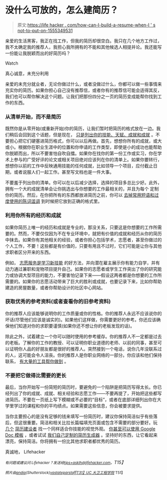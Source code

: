 # 没什么可放的，怎么建简历？

> 原文:[https://life hacker . com/how-can-I-build-a-resume-when-I ' s not-to-put-on-1555349531](https://lifehacker.com/how-can-i-build-a-resume-when-i-have-nothing-to-put-on-1555349531)

亲爱的生活黑客，我正在找工作，但我的简历却很空白。我只在几个地方工作过，我不太确定我的推荐人，我担心我所拥有的不能和其他候选人相提并论。我还能写一份能让我脱颖而出的好简历吗？

Watch

真心诚意，未充分利用

亲爱的未充分就业者，无论你做过什么，或者没做过什么，你都可以做一些事情来充实你的简历。如果你担心自己没有推荐信，或者你有的推荐信可能会适得其反，我们也可以帮你解决这个问题。让我们把那份四分之一页的简历变成能帮你找到工作的东西。

### 从清单开始，而不是简历

既然你是从零开始(或重新开始)你的简历，让我们暂时把简历的格式放在一边。我们稍后会回到这个话题，但是现在， [只是列出你的技能、天赋、成就和成就](https://lifehacker.com/build-a-killer-resume-start-to-finish-320521) 。不要担心把它们硬塞进简历格式，你可以以后再做。首先，想想你所有的成就，或大或小。根据你在职业生涯中的位置和你申请的工作类型，即使是小的成功也能帮助你脱颖而出，所以不要害怕自吹自擂。如果你在找你的第一份工作或实习，你在学术上参与的广受好评的论文或相关项目绝对应该列在你的清单上。如果你要转行，想想你以前的工作中反映通用技能的任何成就，比如领导一个项目，应付截止日期，或者说服人们一起工作。甚至写文档也是一件大事。

不要羞于列出你的清单。你可以在以后减少选择，选择的项目多总比少好。此外，拥有一个大的成就清单会让你挑选出与你想要的工作最相关的，并且为每个 定制你的简历。然后，在你把所有的东西都放进简历之前，你可以 [去掉常用短语和过度使用的陈词滥调](https://lifehacker.com/avoid-these-overused-phrases-to-make-your-resume-stand-5713331) 到时候把它放到正确的格式里。

### 利用你所有的经历和成就

如果你简历上唯一的经历和成就是专业的，那没关系，只要这是你想要的工作所需要的。然而，不要仅仅因为不在专业环境中，就把有价值的成就和经历从你的简历中抹去。如果你有其他相关的经验，或者你担心包括学术，志愿者，甚至你做过的个人工作，不要！这些都是有价值的，只要有用且不过时，它们可能是让你与其他求职者区分开来的东西。

例如， [志愿服务是学习新技能](https://lifehacker.com/learn-the-skills-employers-want-by-volunteering-5940202) 的好方法，并向潜在雇主展示你有能力自学，并有动力通过兼职和宠物项目提升自己。如果你的志愿者或学生工作突出了你的研究能力或协调大型项目的能力，不要害怕记录下来——假设这两者都是你想要的工作所需要的。如果你的志愿活动带来了巨大的胜利或成就，也要记录下来，比如你帮助建造的房屋数量，或者你帮助设计的社区中心网站。

### 获取优秀的参考资料(或者查看你的旧参考资料)

你的推荐人应该能够说明你的工作质量或你的性格。你的推荐人永远不应该说你的坏话(尽管他们应该是诚实的)。如果他们这样做，你需要更好的参考。你还应该确保他们知道对你的求职要谨慎(如果你还不想让你的老板发现的话)。

除此之外，试着建立一个你可以随时使用的参考缓存。你的推荐人不一定都是过去的老板。了解你的工作的教授、可以证明你职业道德的老师、以前的同事，甚至可以证明你人品的好朋友都是很好的推荐人。突然接到一个电话，说你几年没联系过的人，这可能会令人沮丧。你的推荐人是你职业网络的一部分。你应该和他们保持联系， [有大量的工具帮你做到](https://lifehacker.com/how-to-skip-the-sleaze-and-build-a-real-professional-ne-510256651) 。

### 不要把它做得比需要的更长

最后，当你开始写一份简短的简历时，要避免的一个陷阱是把简历写得太长。你已经列出了你的成就、成就、相关经验和志愿工作——不要再提了，开始把这些都写进简历。不要在一页纸上写下模糊或不必要的“目标”，或者在底部详细列出你在大学里学过的课程和你的平均绩点。如果需要这些信息，你会被要求提供。

当你主要担心的是没有足够的钱来填写一份简历时，建议你保持简洁似乎有些落后，但这很重要。简洁和相关比拉长篇幅填充页面或包含不需要的部分要好。玩 [几个](https://lifehacker.com/cv-maker-creates-beautiful-professional-looking-resume-5949490) [简历建设者](http://lifehacker.com/sumry-builds-good-looking-web-resumes-lets-you-apply-t-1542557463) 找一个同样适合你技能的视觉外观。 [你甚至可以使用 Google Doc 模板](http://lifehacker.com/use-google-docs-to-make-a-good-looking-resume-for-free-1533245297) ，或者试试 [我们自己定制的简历生成器](https://lifehacker.com/roll-your-own-perfectly-organized-printable-online-resu-5946783) 。坚持好的东西，让它看起来漂亮，保持简洁。你将拥有一份比其他求职者都优秀的简历。

真诚地，
Lifehacker

*<small>有问题或建议问 Lifehacker？发送给</small>*[*<small>tips+asklh@lifehacker.com</small>*](mailto:tips+asklh@lifehacker.com)*<small>。</small>T15】*

*<small>照片由</small>*[*<small>andia</small>*](http://www.shutterstock.com/pic.mhtml?id=126974384&src=id)*<small>(Shutterstock)</small>*[*<small>vastateparstaff</small>*](https://www.flickr.com/photos/vastateparksstaff/5327668156/)*<small></small>*<small>[*T31】UC 大卫工程学院*](https://www.flickr.com/photos/52030408@N05/6033758448/) T51】</small>

<small></small>